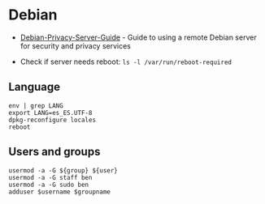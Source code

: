 # Debian

- [ Debian-Privacy-Server-Guide](https://github.com/drduh/Debian-Privacy-Server-Guide) - Guide to using a remote Debian server for security and privacy services 

- Check if server needs reboot: `ls -l /var/run/reboot-required`

## Language
````
env | grep LANG
export LANG=es_ES.UTF-8
dpkg-reconfigure locales
reboot
````

## Users and groups
````
usermod -a -G ${group} ${user}
usermod -a -G staff ben
usermod -a -G sudo ben
adduser $username $groupname
````

